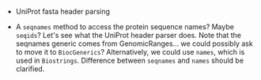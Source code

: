 
- UniProt fasta header parsing

- A `seqnames` method to access the protein sequence names? Maybe
  `seqids`? Let's see what the UniProt header parser does. Note that
  the seqnames generic comes from GenomicRanges... we could possibly
  ask to move it to `BiocGenerics`? Alternatively, we could use
  `names`, which is used in `Biostrings`. Difference between
  `seqnames` and `names` should be clarified.


